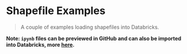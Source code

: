 # Shapefile Examples

> A couple of examples loading shapefiles into Databricks.

__Note: `ipynb` files can be previewed in GitHub and can also be imported into Databricks, more [here](https://docs.databricks.com/en/notebooks/notebook-export-import.html).__
